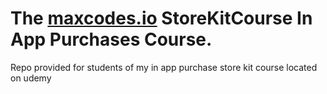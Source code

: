 # The **[maxcodes.io](https://www.maxcodes.io)** StoreKitCourse In App Purchases Course.
Repo provided for students of my in app purchase store kit course located on udemy




